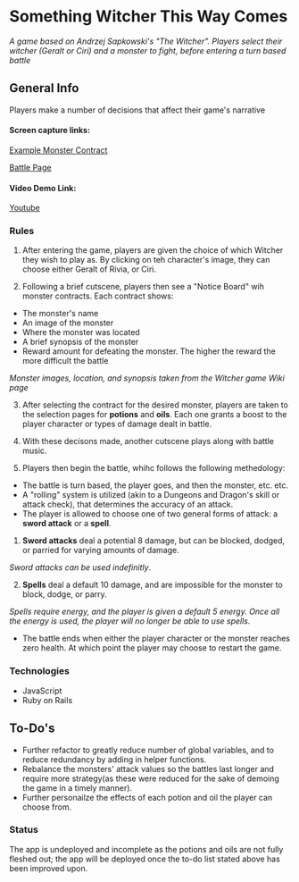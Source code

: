 # Something Witcher This Way Comes
_A game based on Andrzej Sapkowski's "The Witcher". Players select their witcher (Geralt or Ciri) and a monster to fight, before entering a turn based battle_
## General Info
Players make a number of decisions that affect their game's narrative

#### Screen capture links: 
[Example Monster Contract](https://drive.google.com/open?id=16E3DPlhaU2j1tKRmPqdEsgVO8q6a6lWe)

[Battle Page](https://drive.google.com/open?id=162xOSW74zwV7Nxfs8dAvN63bE8L69gQa)

#### Video Demo Link:
[Youtube](https://youtu.be/rdgAvNXgxk8)

### Rules
1. After entering the game, players are given the choice of which Witcher they wish to play as. By clicking on teh character's image, they can choose either Geralt of Rivia, or Ciri.

2. Following a brief cutscene, players then see a "Notice Board" wih monster contracts.
Each contract shows:

- The monster's name
- An image of the monster 
- Where the monster was located
- A brief synopsis of the monster
- Reward amount for defeating the monster. The higher the reward the more difficult the battle

_Monster images, location, and synopsis taken from the Witcher game Wiki page_

3. After selecting the contract for the desired monster, players are taken to the selection pages for **potions** and **oils**. Each one grants a boost to the player character or types of damage dealt in battle.

4. With these decisons made, another cutscene plays along with battle music.

5. Players then begin the battle, whihc follows the following methedology:
- The battle is turn based, the player goes, and then the monster, etc. etc.
- A "rolling" system is utilized (akin to a Dungeons and Dragon's skill or attack check), that determines the accuracy of an attack.
- The player is allowed to choose one of two general forms of attack: a **sword attack** or a **spell**.

1. **Sword attacks** deal a potential 8 damage, but can be blocked, dodged, or parried for varying amounts of damage.

_Sword attacks can be used indefinitly_.

2. **Spells** deal a default 10 damage, and are impossible for the monster to block, dodge, or parry.

_Spells require energy, and the player is given a default 5 energy. Once all the energy is used, the player will no longer be able to use spells._

- The battle ends when either the player character or the monster reaches zero health. At which point the player may choose to restart the game.

### Technologies
- JavaScript
- Ruby on Rails

## To-Do's
- Further refactor to greatly reduce number of global variables, and to reduce redundancy by adding in helper functions.
- Rebalance the monsters' attack values so the battles last longer and require more strategy(as these were reduced for the sake of demoing the game in a timely manner).
- Further personailze the effects of each potion and oil the player can choose from.

### Status

The app is undeployed and incomplete as the potions and oils are not fully fleshed out; the app will be deployed once the to-do list stated above has been improved upon. 

